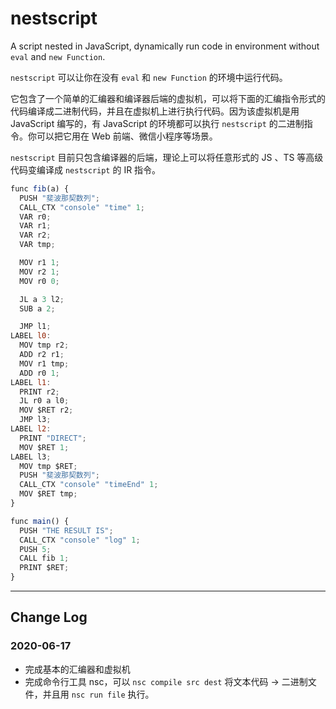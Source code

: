 # nestscript
A script nested in JavaScript, dynamically run code in environment without `eval` and `new Function`.

`nestscript` 可以让你在没有 `eval` 和 `new Function` 的环境中运行代码。

它包含了一个简单的汇编器和编译器后端的虚拟机，可以将下面的汇编指令形式的代码编译成二进制代码，并且在虚拟机上进行执行代码。因为该虚拟机是用 JavaScript 编写的，有 JavaScript 的环境都可以执行 `nestscript` 的二进制指令。你可以把它用在 Web 前端、微信小程序等场景。

`nestscript` 目前只包含编译器的后端，理论上可以将任意形式的 JS 、TS 等高级代码变编译成 `nestscript` 的 IR 指令。

```javascript
func fib(a) {
  PUSH "斐波那契数列";
  CALL_CTX "console" "time" 1;
  VAR r0;
  VAR r1;
  VAR r2;
  VAR tmp;

  MOV r1 1;
  MOV r2 1;
  MOV r0 0;

  JL a 3 l2;
  SUB a 2;

  JMP l1;
LABEL l0:
  MOV tmp r2;
  ADD r2 r1;
  MOV r1 tmp;
  ADD r0 1;
LABEL l1:
  PRINT r2;
  JL r0 a l0;
  MOV $RET r2;
  JMP l3;
LABEL l2:
  PRINT "DIRECT";
  MOV $RET 1;
LABEL l3;
  MOV tmp $RET;
  PUSH "斐波那契数列";
  CALL_CTX "console" "timeEnd" 1;
  MOV $RET tmp;
}

func main() {
  PUSH "THE RESULT IS";
  CALL_CTX "console" "log" 1;
  PUSH 5;
  CALL fib 1;
  PRINT $RET;
}
```

* * *

## Change Log

### 2020-06-17
* 完成基本的汇编器和虚拟机
* 完成命令行工具 nsc，可以 `nsc compile src dest` 将文本代码 -> 二进制文件，并且用 `nsc run file` 执行。

